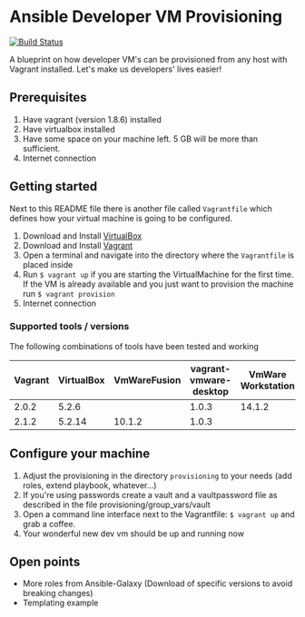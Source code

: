 # Ansible Developer VM Provisioning

[![Build Status](https://travis-ci.org/keniseli/ansible-developer-vm.svg?branch=master)](https://travis-ci.org/keniseli/ansible-developer-vm)

A blueprint on how developer VM's can be provisioned from any host with Vagrant installed. Let's make us developers' lives easier!

## Prerequisites

1. Have vagrant (version 1.8.6) installed
2. Have virtualbox installed
3. Have some space on your machine left. 5 GB will be more than sufficient.
4. Internet connection

## Getting started

Next to this README file there is another file called `Vagrantfile` which defines how your virtual
machine is going to be configured.

1. Download and Install [VirtualBox](https://www.virtualbox.org/wiki/Downloads)
2. Download and Install [Vagrant](https://www.vagrantup.com/downloads.html)
3. Open a terminal and navigate into the directory where the `Vagrantfile` is placed inside
4. Run `$ vagrant up` if you are starting the VirtualMachine for the first time. If the VM is already available and you just want to provision the machine run `$ vagrant provision`
5. Internet connection

### Supported tools / versions

The following combinations of tools have been tested and working

|Vagrant    |VirtualBox |VmWareFusion   |vagrant-vmware-desktop |VmWare Workstation |
|---        |---        |---            |---                    |---                |
|2.0.2      |5.2.6      |               |1.0.3                  |14.1.2             |
|2.1.2      |5.2.14     |10.1.2         |1.0.3                  |                   |

## Configure your machine

1. Adjust the provisioning in the directory `provisioning` to your needs (add roles, extend playbook, whatever...)
2. If you're using passwords create a vault and a vaultpassword file as described in the file provisioning/group_vars/vault
3. Open a command line interface next to the Vagrantfile: `$ vagrant up` and grab a coffee.
4. Your wonderful new dev vm should be up and running now

## Open points

* More roles from Ansible-Galaxy (Download of specific versions to avoid breaking changes)
* Templating example
